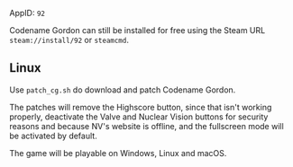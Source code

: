 AppID: `92`

Codename Gordon can still be installed for free using the Steam URL `steam://install/92` or `steamcmd`.

Linux
-----

Use `patch_cg.sh` do download and patch Codename Gordon.

The patches will remove the Highscore button, since that isn't working properly, deactivate the Valve and Nuclear Vision
buttons for security reasons and because NV's website is offline, and the fullscreen mode will be activated by default.

The game will be playable on Windows, Linux and macOS.

